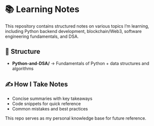 # 📚 Learning Notes

This repository contains structured notes on various topics I’m learning, including Python backend development, blockchain/Web3, software engineering fundamentals, and DSA.

## 📂 Structure

- **Python-and-DSA/** → Fundamentals of Python + data structures and algorithms
<!-- - **Python-Backend/** → FastAPI, Flask, Django REST Framework
- **Blockchain-Web3/** → Solidity, Web3.js, Smart Contracts
- **Software-Engineering-Fundamentals/** → Design Patterns, System Design
- **DSA/** → Problem-Solving Patterns, Company-Specific Questions -->

## ✍️ How I Take Notes

- Concise summaries with key takeaways
- Code snippets for quick reference
- Common mistakes and best practices

This repo serves as my personal knowledge base for future reference.
